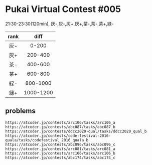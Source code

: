 # Pukai Virtual Contest #005
21:30-23:30(120min), 灰-,灰-,灰+,灰+,茶-,茶-,茶+,緑-

| rank | diff |
|:--:|:--:|
| 灰- | 0-200 |
| 灰+ | 200-400 |
| 茶- | 400-600 |
| 茶+ | 600-800 |
| 緑- | 800-1000 |
| 緑+ | 1000-1200 |

## problems
```
https://atcoder.jp/contests/arc106/tasks/arc106_a
https://atcoder.jp/contests/abc087/tasks/abc087_b
https://atcoder.jp/contests/ddcc2020-qual/tasks/ddcc2020_qual_b
https://atcoder.jp/contests/code-festival-2016-quala/tasks/codefestival_2016_quala_b
https://atcoder.jp/contests/abc096/tasks/abc096_c
https://atcoder.jp/contests/arc081/tasks/arc081_a
https://atcoder.jp/contests/arc106/tasks/arc106_b
https://atcoder.jp/contests/abc174/tasks/abc174_c
```